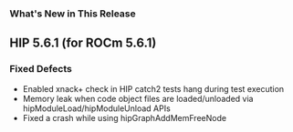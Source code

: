 <!-- markdownlint-disable first-line-h1 -->
<!-- markdownlint-disable no-duplicate-header -->

### What's New in This Release

## HIP 5.6.1 (for ROCm 5.6.1)
### Fixed Defects
- Enabled xnack+ check in HIP catch2 tests hang during test execution
- Memory leak when code object files are loaded/unloaded via hipModuleLoad/hipModuleUnload APIs
- Fixed a crash while using hipGraphAddMemFreeNode








